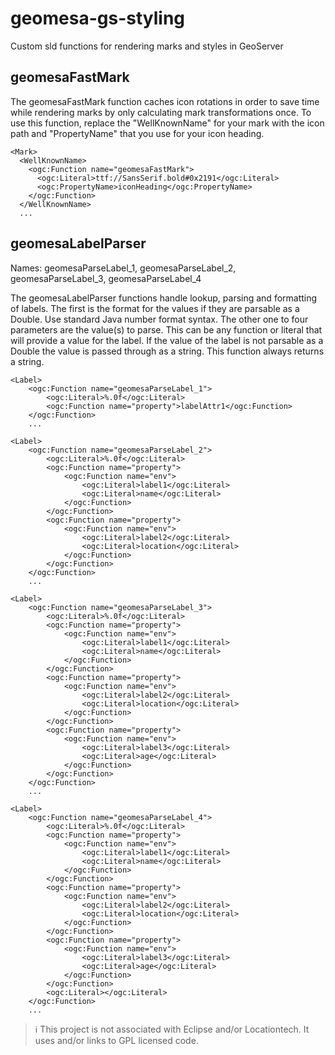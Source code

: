 # geomesa-gs-styling
Custom sld functions for rendering marks and styles in GeoServer

## geomesaFastMark

The geomesaFastMark function caches icon rotations in order to save time while rendering marks by only calculating mark transformations once.
To use this function, replace the "WellKnownName" for your mark with the icon path and "PropertyName" that you use for your icon heading.

```
<Mark>
  <WellKnownName>
    <ogc:Function name="geomesaFastMark">
      <ogc:Literal>ttf://SansSerif.bold#0x2191</ogc:Literal>
      <ogc:PropertyName>iconHeading</ogc:PropertyName>
    </ogc:Function>
  </WellKnownName>
  ...
```

## geomesaLabelParser

Names: geomesaParseLabel_1, geomesaParseLabel_2, geomesaParseLabel_3, geomesaParseLabel_4

The geomesaLabelParser functions handle lookup, parsing and formatting of labels. The first is the format for the values 
if they are parsable as a Double. Use standard Java number format syntax. The other one to four parameters are the value(s) to 
parse. This can be any function or literal that will provide a value for the label. If the value of the label is not 
parsable as a Double the value is passed through as a string. This function always returns a string.

```
<Label>
    <ogc:Function name="geomesaParseLabel_1">
        <ogc:Literal>%.0f</ogc:Literal>
        <ogc:Function name="property">labelAttr1</ogc:Function>
    </ogc:Function>
    ...
```

```
<Label>
    <ogc:Function name="geomesaParseLabel_2">
        <ogc:Literal>%.0f</ogc:Literal>
        <ogc:Function name="property">
            <ogc:Function name="env">
                <ogc:Literal>label1</ogc:Literal>
                <ogc:Literal>name</ogc:Literal>
            </ogc:Function>
        </ogc:Function>
        <ogc:Function name="property">
            <ogc:Function name="env">
                <ogc:Literal>label2</ogc:Literal>
                <ogc:Literal>location</ogc:Literal>
            </ogc:Function>
        </ogc:Function>
    </ogc:Function>
    ...
```

```
<Label>
    <ogc:Function name="geomesaParseLabel_3">
        <ogc:Literal>%.0f</ogc:Literal>
        <ogc:Function name="property">
            <ogc:Function name="env">
                <ogc:Literal>label1</ogc:Literal>
                <ogc:Literal>name</ogc:Literal>
            </ogc:Function>
        </ogc:Function>
        <ogc:Function name="property">
            <ogc:Function name="env">
                <ogc:Literal>label2</ogc:Literal>
                <ogc:Literal>location</ogc:Literal>
            </ogc:Function>
        </ogc:Function>
        <ogc:Function name="property">
            <ogc:Function name="env">
                <ogc:Literal>label3</ogc:Literal>
                <ogc:Literal>age</ogc:Literal>
            </ogc:Function>
        </ogc:Function>
    </ogc:Function>
    ...
```

```
<Label>
    <ogc:Function name="geomesaParseLabel_4">
        <ogc:Literal>%.0f</ogc:Literal>
        <ogc:Function name="property">
            <ogc:Function name="env">
                <ogc:Literal>label1</ogc:Literal>
                <ogc:Literal>name</ogc:Literal>
            </ogc:Function>
        </ogc:Function>
        <ogc:Function name="property">
            <ogc:Function name="env">
                <ogc:Literal>label2</ogc:Literal>
                <ogc:Literal>location</ogc:Literal>
            </ogc:Function>
        </ogc:Function>
        <ogc:Function name="property">
            <ogc:Function name="env">
                <ogc:Literal>label3</ogc:Literal>
                <ogc:Literal>age</ogc:Literal>
            </ogc:Function>
        </ogc:Function>
        <ogc:Literal></ogc:Literal>
    </ogc:Function>
    ...
```

> :information_source: This project is not associated with Eclipse and/or Locationtech. It uses and/or links to GPL licensed code.
